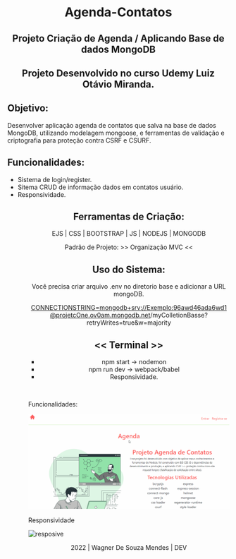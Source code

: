 <h1 align="center">Agenda-Contatos</h1>

<h2 align="center">Projeto Criação de Agenda / Aplicando Base de dados MongoDB</h2>

<h2 align="center">Projeto Desenvolvido no curso Udemy Luiz Otávio Miranda.</h2>

<h2>Objetivo:</h2>
<p>Desenvolver aplicação agenda de contatos que salva na base de dados MongoDB, utilizando modelagem mongoose, e ferramentas de validação e criptografia para proteção contra CSRF e CSURF.</p>

<h2>Funcionalidades:</h2>
<ul>
 <li>Sistema de login/register.</li>
 <li>Sitema CRUD de informação dados em contatos usuário.</li>
 <li>Responsividade.</li>
<ul>
 
<div align="center">

<h2>Ferramentas de Criação:</h2>
<p>EJS | CSS | BOOTSTRAP | JS | NODEJS | MONGODB</p>
<p>Padrão de Projeto: >> Organização MVC <<</p>

<h2>Uso do Sistema:</h2>
<p>Você precisa criar arquivo .env no diretorio base e adicionar a URL mongoDB. </p>

<a href="#">CONNECTIONSTRING=mongodb+srv://Exemplo:96awd46ada6wd1@projetcOne.ov0am.mongodb.net/myColletionBasse?retryWrites=true&w=majority</a>

<h2><< Terminal >></h2>
<ul>
 <li>npm start -> nodemon</li>
 <li>npm run dev -> webpack/babel</li>
 <li>Responsividade.</li>
<ul>
</div>

<br><p>Funcionalidades:</p>

![Function](https://github.com/Vavatrewq/Agenda-Contatos/blob/master/public/assets/gif/AnimaçãoFunc1.gif)

<p>Responsividade</p>
  
![resposive](https://github.com/Vavatrewq/Agenda-Contatos/blob/master/public/assets/gif/AnimaçãoFunc2.gif)
 
 <p align="center">2022 | Wagner De Souza Mendes | DEV</p>
